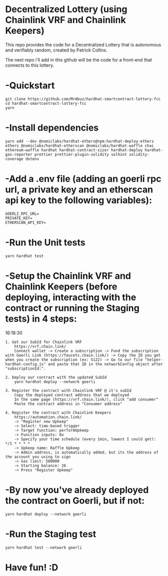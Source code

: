 # Decentralized Lottery (using Chainlink VRF and Chainlink Keepers)

This repo provides the code for a Decentralized Lottery that is autonomous and verifiably random, created by Patrick Collins.

The next repo i'll add in this github will be the code for a front-end that connects to this lottery.

# -Quickstart

```
git clone https://github.com/MrAbuz/hardhat-smartcontract-lottery-fcc
cd hardhat-smartcontract-lottery-fcc
yarn
```

# -Install dependencies

```
yarn add --dev @nomiclabs/hardhat-ethers@npm:hardhat-deploy-ethers ethers @nomiclabs/hardhat-etherscan @nomiclabs/hardhat-waffle chai ethereum-waffle hardhat hardhat-contract-sizer hardhat-deploy hardhat-gas-reporter prettier prettier-plugin-solidity solhint solidity-coverage dotenv
```

# -Add a .env file (adding an goerli rpc url, a private key and an etherscan api key to the following variables):

```
GOERLI_RPC_URL=
PRIVATE_KEY=
ETHERSCAN_API_KEY=
```

# -Run the Unit tests

```
yarn hardhat test
```

# -Setup the Chainlink VRF and Chainlink Keepers (before deploying, interacting with the contract or running the Staging tests) in 4 steps:

16:18:30

```
1. Get our SubId for Chainlink VRF
    https://vrf.chain.link/
    Connect wallet -> Create a subscription -> Fund the subscription with Goerli Link (https://faucets.chain.link/) -> Copy the ID you get when you create the subscription (ex: 5122) -> Go to our file "helper-hardhat-config.js" and paste that ID in the networkConfig object after "subscriptionId:".

2. Deploy our contract with the updated SubId
    yarn hardhat deploy --network goerli

3. Register the contract with Chainlink VRF @ it's subId
    Copy the deployed contract address that we deployed
    In the same page (https://vrf.chain.link/), click "add consumer"
    Paste the contract address in "Consumer address"

4. Register the contract with Chainlink Keepers
    https://automation.chain.link/
    -> "Register new Upkeep"
    -> Select: time-based trigger
    -> Target function: performUpkeep
    -> Function inputs: 0x
    -> Specify your time schedule (every 1min, lowest I could get): */1 * * * *
    -> Upkeep name: Raffle Upkeep
    -> Admin address, is automatically added, but its the address of the account you using to sign
    -> Gas limit: 500000
    -> Starting balance: 26
    -> Press "Register Upkeep"

```

# -By now you've already deployed the contract on Goerli, but if not:

```
yarn hardhat deploy --network goerli
```

# -Run the Staging test

```
yarn hardhat test --network goerli
```

# Have fun! :D
